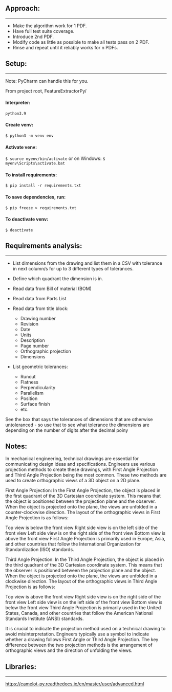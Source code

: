 ## Approach:
------------
- Make the algorithm work for 1 PDF.
- Have full test suite coverage.
- Introduce 2nd PDF.
- Modify code as little as possible to make all tests pass on 2 PDF.
- Rinse and repeat until it reliably works for n PDFs.

## Setup:
---------
Note: PyCharm can handle this for you.


From project root, FeatureExtractorPy/ 

#### Interpreter:

`python3.9`

#### Create venv:

`$ python3 -m venv env`

#### Activate venv:

`$ source myenv/bin/activate` or on Windows: `$ myenv\Scripts\activate.bat`


#### To install requirements:

`$ pip install -r requirements.txt`

#### To save dependencies, run:

`$ pip freeze > requirements.txt`


#### To deactivate venv:

`$ deactivate`



## Requirements analysis:
-------------------------
<!-- - Read data from PDF generated by CAD software into CSV. -->
- List dimensions from the drawing and list them in a CSV with tolerance in next
  column/s for up to 3 different types of tolerances.
- Define which quadrant the dimension is in.
- Read data from Bill of material (BOM)
- Read data from Parts List
- Read data from title block:
  - Drawing number
  - Revision
  - Date
  - Units
  - Description
  - Page number
  - Orthographic projection
  - Dimensions


- List geometric tolerances: 
  - Runout
  - Flatness
  - Perpendicularity
  - Parallelism
  - Position
  - Surface finish
  - etc.

See the box that says the tolerances of dimensions that are otherwise
untoleranced - so use that to see what tolerance the dimensions are depending
on the number of digits after the decimal poiny


Notes:
------

In mechanical engineering, technical drawings are essential for communicating
design ideas and specifications. Engineers use various projection methods to
create these drawings, with First Angle Projection and Third Angle Projection
being the most common. These two methods are used to create orthographic views
of a 3D object on a 2D plane.

First Angle Projection: In the First Angle Projection, the object is placed in
the first quadrant of the 3D Cartesian coordinate system. This means that the
object is positioned between the projection plane and the observer. When the
object is projected onto the plane, the views are unfolded in a
counter-clockwise direction. The layout of the orthographic views in First
Angle Projection is as follows:

Top view is below the front view Right side view is on the left side of the
front view Left side view is on the right side of the front view Bottom view is
above the front view First Angle Projection is primarily used in Europe, Asia,
and other countries that follow the International Organization for
Standardization (ISO) standards.

Third Angle Projection: In the Third Angle Projection, the object is placed in
the third quadrant of the 3D Cartesian coordinate system. This means that the
observer is positioned between the projection plane and the object. When the
object is projected onto the plane, the views are unfolded in a clockwise
direction. The layout of the orthographic views in Third Angle Projection is as
follows:

Top view is above the front view Right side view is on the right side of the
front view Left side view is on the left side of the front view Bottom view is
below the front view Third Angle Projection is primarily used in the United
States, Canada, and other countries that follow the American National Standards
Institute (ANSI) standards.

It is crucial to indicate the projection method used on a technical drawing to
avoid misinterpretation. Engineers typically use a symbol to indicate whether a
drawing follows First Angle or Third Angle Projection. The key difference
between the two projection methods is the arrangement of orthographic views and
the direction of unfolding the views.

## Libraries:
-------------
https://camelot-py.readthedocs.io/en/master/user/advanced.html

